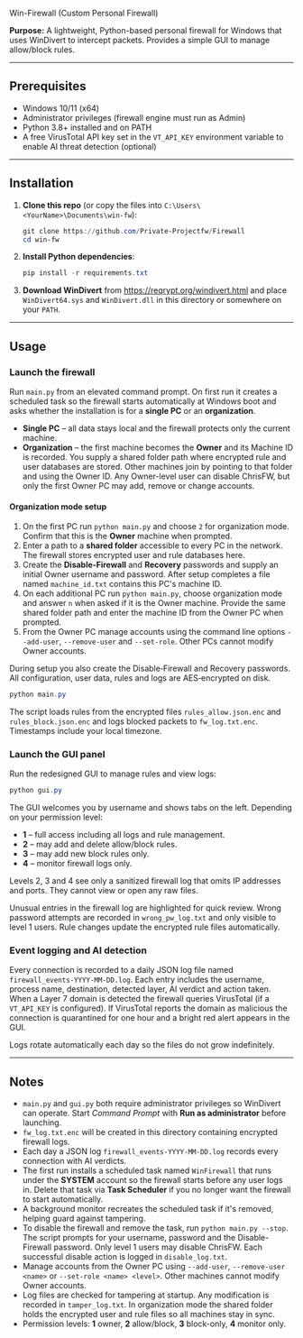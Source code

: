 Win-Firewall (Custom Personal Firewall)

**Purpose:**
A lightweight, Python-based personal firewall for Windows that uses WinDivert to intercept packets. Provides a simple GUI to manage allow/block rules.

---

## Prerequisites

- Windows 10/11 (x64)
- Administrator privileges (firewall engine must run as Admin)
- Python 3.8+ installed and on PATH
- A free VirusTotal API key set in the `VT_API_KEY` environment variable to enable AI threat detection (optional)

---

## Installation

1. **Clone this repo** (or copy the files into `C:\Users\<YourName>\Documents\win-fw`):
   ```powershell
   git clone https://github.com/Private-Projectfw/Firewall
   cd win-fw
   ```
2. **Install Python dependencies**:
   ```powershell
   pip install -r requirements.txt
   ```
3. **Download WinDivert** from <https://reqrypt.org/windivert.html> and place `WinDivert64.sys` and `WinDivert.dll` in this directory or somewhere on your `PATH`.

---

## Usage

### Launch the firewall

Run `main.py` from an elevated command prompt. On first run it creates
a scheduled task so the firewall starts automatically at Windows boot and asks
whether the installation is for a **single PC** or an **organization**.

- **Single PC** – all data stays local and the firewall protects only the
  current machine.
- **Organization** – the first machine becomes the **Owner** and its Machine ID
  is recorded. You supply a shared folder path where encrypted rule and user
  databases are stored. Other machines join by pointing to that folder and using
  the Owner ID. Any Owner-level user can disable ChrisFW, but only the first
  Owner PC may add, remove or change accounts.

#### Organization mode setup

1. On the first PC run `python main.py` and choose `2` for organization mode.
   Confirm that this is the **Owner** machine when prompted.
2. Enter a path to a **shared folder** accessible to every PC in the network.
   The firewall stores encrypted user and rule databases here.
3. Create the **Disable‑Firewall** and **Recovery** passwords and supply an
   initial Owner username and password. After setup completes a file named
   `machine_id.txt` contains this PC's machine ID.
4. On each additional PC run `python main.py`, choose organization mode and
   answer `n` when asked if it is the Owner machine. Provide the same shared
   folder path and enter the machine ID from the Owner PC when prompted.
5. From the Owner PC manage accounts using the command line options
   `--add-user`, `--remove-user` and `--set-role`. Other PCs cannot modify
   Owner accounts.

During setup you also create the Disable‑Firewall and Recovery passwords. All
configuration, user data, rules and logs are AES‑encrypted on disk.

```powershell
python main.py
```

The script loads rules from the encrypted files `rules_allow.json.enc` and
`rules_block.json.enc` and logs blocked packets to `fw_log.txt.enc`.
Timestamps include your local timezone.

### Launch the GUI panel

Run the redesigned GUI to manage rules and view logs:

```powershell
python gui.py
```

The GUI welcomes you by username and shows tabs on the left. Depending on your
permission level:

- **1** – full access including all logs and rule management.
- **2** – may add and delete allow/block rules.
- **3** – may add new block rules only.
- **4** – monitor firewall logs only.

Levels 2, 3 and 4 see only a sanitized firewall log that omits IP addresses and
ports. They cannot view or open any raw files.

Unusual entries in the firewall log are highlighted for quick review. Wrong
password attempts are recorded in `wrong_pw_log.txt` and only visible to level
1 users. Rule changes update the encrypted rule files automatically.

### Event logging and AI detection

Every connection is recorded to a daily JSON log file named `firewall_events-YYYY-MM-DD.log`.
Each entry includes the username, process name, destination, detected layer, AI verdict and
action taken. When a Layer 7 domain is detected the firewall queries VirusTotal (if a
`VT_API_KEY` is configured). If VirusTotal reports the domain as malicious the connection is
quarantined for one hour and a bright red alert appears in the GUI.

Logs rotate automatically each day so the files do not grow indefinitely.

---

## Notes

- `main.py` and `gui.py` both require administrator privileges so WinDivert can operate. Start *Command Prompt* with **Run as administrator** before launching.
- `fw_log.txt.enc` will be created in this directory containing encrypted firewall logs.
- Each day a JSON log `firewall_events-YYYY-MM-DD.log` records every connection with AI verdicts.
- The first run installs a scheduled task named `WinFirewall` that runs under
  the **SYSTEM** account so the firewall starts before any user logs in. Delete
  that task via **Task Scheduler** if you no longer want the firewall to start
  automatically.
- A background monitor recreates the scheduled task if it's removed, helping guard
  against tampering.
- To disable the firewall and remove the task, run `python main.py --stop`. The
  script prompts for your username, password and the Disable-Firewall password.
  Only level 1 users may disable ChrisFW. Each successful disable action is logged
  in `disable_log.txt`.
- Manage accounts from the Owner PC using `--add-user`, `--remove-user <name>` or
`--set-role <name> <level>`. Other machines cannot modify Owner accounts.
- Log files are checked for tampering at startup. Any modification is recorded
  in `tamper_log.txt`. In organization mode the shared folder holds the encrypted
  user and rule files so all machines stay in sync.
- Permission levels: **1** owner, **2** allow/block, **3** block-only,
  **4** monitor only.
